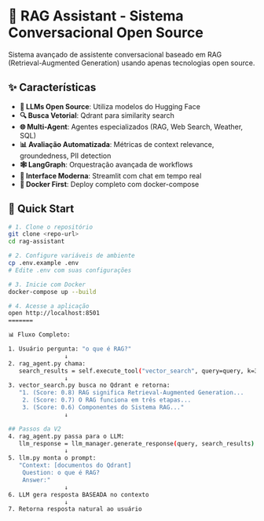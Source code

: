 # 🤖 RAG Assistant - Sistema Conversacional Open Source

Sistema avançado de assistente conversacional baseado em RAG (Retrieval-Augmented Generation) usando apenas tecnologias open source.

## ✨ Características

- **🧠 LLMs Open Source**: Utiliza modelos do Hugging Face
- **🔍 Busca Vetorial**: Qdrant para similarity search
- **🌐 Multi-Agent**: Agentes especializados (RAG, Web Search, Weather, SQL)
- **📊 Avaliação Automatizada**: Métricas de context relevance, groundedness, PII detection
- **🕸️ LangGraph**: Orquestração avançada de workflows
- **💬 Interface Moderna**: Streamlit com chat em tempo real
- **🐳 Docker First**: Deploy completo com docker-compose

## 🚀 Quick Start
```bash
# 1. Clone o repositório
git clone <repo-url>
cd rag-assistant

# 2. Configure variáveis de ambiente
cp .env.example .env
# Edite .env com suas configurações

# 3. Inicie com Docker
docker-compose up --build

# 4. Acesse a aplicação
open http://localhost:8501
=======

📊 Fluxo Completo:

1. Usuário pergunta: "o que é RAG?"
                ↓
2. rag_agent.py chama:
   search_results = self.execute_tool("vector_search", query=query, k=3)
                ↓
3. vector_search.py busca no Qdrant e retorna:
   "1. (Score: 0.8) RAG significa Retrieval-Augmented Generation...
    2. (Score: 0.7) O RAG funciona em três etapas...
    3. (Score: 0.6) Componentes do Sistema RAG..."
                ↓

## Passos da V2
4. rag_agent.py passa para o LLM:
   llm_response = llm_manager.generate_response(query, search_results)
                ↓
5. llm.py monta o prompt:
   "Context: [documentos do Qdrant]
    Question: o que é RAG?
    Answer:"
                ↓
6. LLM gera resposta BASEADA no contexto
                ↓
7. Retorna resposta natural ao usuário
